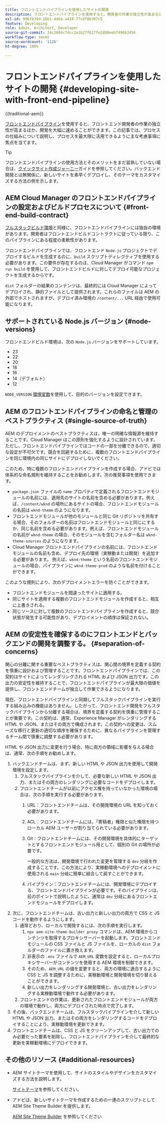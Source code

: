 ```yaml
---
title: フロントエンドパイプラインを使用したサイトの開発
description: フロントエンドパイプラインを使用すると、開発者の作業の独立性が高まるほか、開発プロセスを速めることができます。この記事では、最適なパフォーマンスと効率を確保するフロントエンドビルドプロセスに関する主な考慮事項の概要について説明します。
exl-id: 996fb39d-1bb1-4dda-a418-77cdf8b307c5
feature: Developing
role: Admin, Architect, Developer
source-git-commit: 34c2604c7dcc2a1b27f617fe2d88eeb7496b3456
workflow-type: tm+mt
source-wordcount: '1126'
ht-degree: 100%

---
```



# フロントエンドパイプラインを使用したサイトの開発 {#developing-site-with-front-end-pipeline}

{{traditional-aem}}

[フロントエンドパイプライン](/help/implementing/cloud-manager/configuring-pipelines/introduction-ci-cd-pipelines.md#front-end)を使用すると、フロントエンド開発者の作業の独立性が高まるほか、開発を大幅に速めることができます。この記事では、プロセスの仕組みについて説明し、プロセスを最大限に活用できるように主な考慮事項に焦点を当てます。

>[!TIP]
>
>フロントエンドパイプラインの使用方法とそのメリットをまだ習熟していない場合は、[クイックサイト作成ジャーニー](/help/journey-sites/quick-site/overview.md)ガイドを参照してください。バックエンド開発とは無関係に、新しいサイトを素早くデプロイし、そのテーマをカスタマイズする方法の例を示します。

## AEM Cloud Manager のフロントエンドパイプラインの設定およびビルドプロセスについて {#front-end-build-contract}

[フルスタックビルド環境](/help/implementing/cloud-manager/getting-access-to-aem-in-cloud/build-environment-details.md)と同様に、フロントエンドパイプラインには独自の環境があります。開発者はフロントエンドビルドコントラクトに従っている限り、このパイプラインにある程度の柔軟性があります。

フロントエンドパイプラインでは、フロントエンド `Node.js` プロジェクトでデプロイするビルドを生成するのに、`build` スクリプトディレクティブを使用する必要があります。この要件が存在するのは、Cloud Manager がコマンド `npm run build` を使用して、フロントエンドビルドに対してデプロイ可能なプロジェクトを生成するからです。

`dist` フォルダーの結果のコンテンツは、最終的には Cloud Manager によってデプロイされ、静的ファイルとして提供されます。これらのファイルは AEM の外部でホストされますが、デプロイ済み環境の `/content/...` URL 経由で使用可能になります。

## サポートされている Node.js バージョン {#node-versions}

フロントエンドビルド環境は、次の `Node.js` バージョンをサポートしています。

* 23
* 22
* 20
* 18
* 16
* 14（デフォルト）
* 12

`NODE_VERSION` [環境変数](/help/implementing/cloud-manager/environment-variables.md)を使用して、目的のバージョンを設定できます。

## AEM のフロントエンドパイプラインの命名と管理のベストプラクティス {#single-source-of-truth}

AEM のデプロイメントのベストプラクティスは、唯一の明確な情報源を維持することです。Cloud Manager はこの原則を強化するように設計されています。ただし、フロントエンドパイプラインではコードの一部を分離できるので、適切な設定が不可欠です。競合を回避するために、複数のフロントエンドパイプラインを同じ環境内の同じサイトにデプロイしないでください。

このため、特に複数のフロントエンドパイプラインを作成する場合、アドビでは体系的な命名規則を維持することをお勧めします。次の推奨事項を使用できます。

* `package.json` ファイルの `name` プロパティで定義されるフロントエンドモジュールの名前には、適用先のサイトの名前を含める必要があります。例えば、`/content/wknd` の場所にあるサイトの場合、フロントエンドモジュールの名前は `wknd-theme` のようになります。
* フロントエンドモジュールが他のモジュールと同じ Git リポジトリを共有する場合、そのフォルダーの名前はフロントエンドモジュールと同じにするか、同じ名前を含める必要があります。例えば、フロントエンドモジュールの名前が `wknd-theme` の場合、そのモジュールを含むフォルダー名は `wknd-theme-sources` のようになります。
* Cloud Manager フロントエンドパイプラインの名前には、フロントエンドモジュールの名前も含め、デプロイ先の環境（実稼動または開発）を追加する必要があります。 例えば、`wknd-theme` という名前のフロントエンドモジュールの場合、パイプラインに `wknd-theme-prod` のような名前を付けることができます。

このような規則により、次のデプロイメントエラーを防ぐことができます。

* フロントエンドモジュールを間違ったサイトに適用する。
* 同じサイトを適用する複数のフロントエンドモジュールを作成すると、相互に上書きされる。
* 同じソースに対して複数のフロントエンドパイプラインを作成すると、競合状態が発生する可能性があり、デプロイメントの順序は保証されない。

## AEM の安定性を確保するのにフロントエンドとバックエンドの開発を調整する。 {#separation-of-concerns}

関心の分離に関する重要なベストプラクティスは、関心間の境界を定義する契約を慎重に設計および管理することです。フロントエンドパイプラインでは、この契約はサイトによってレンダリングされる HTML および JSON 出力です。この出力の安定性を維持することで、フロントエンドパイプラインが最大限の価値を提供し、フロントエンドチームが独立して作業できるようになります。

現在、フロントエンドパイプラインと同期してフルスタックパイプラインを実行する組み込みの機能はありません。したがって、フロントエンド開発をフルスタックパイプラインから分離する場合は、境界を定義する契約を慎重に管理することが重要です。この契約は、通常、Experience Manager がレンダリングする HTML や JSON、またはその両方で構成されます。この契約への変更は、スムーズな移行と更新の適切な順序を確保するために、異なるパイプラインを管理するチーム間で慎重に調整する必要があります。

HTML や JSON 出力に変更を行う場合、特に両方の領域に影響を与える場合は、通常、次の手順をお勧めします。

1. バックエンドチームは、まず、新しい HTML や JSON 出力を使用して開発環境を設定します。
   1. フルスタックパイプラインを介して、必要な新しい HTML や JSON 出力、またはその両方のレンダリングに必要なコードをデプロイします。
   1. フロントエンドチームが以前にアクセス権を持っていなかった環境の場合は、次の手順を実行する必要があります。
      1. URL：フロントエンドチームは、その開発環境の URL を知っておく必要があります。
      1. ACL：フロントエンドチームには、「寄稿者」権限と似た権限を持つローカル AEM ユーザーが割り当てられている必要があります。
      1. Git：フロントエンドチームには、その開発環境を具体的にターゲットとするフロントエンドモジュール用として、個別の Git の場所が必要です。

         一般的な方法は、開発環境で行われた変更を管理する `dev` 分岐を作成することです。この方法により、実稼動環境へのデプロイメントに使用される `main` 分岐に簡単に結合して戻すことができます。

      1. パイプライン：フロントエンドチームには、開発環境にデプロイする、フロントエンドパイプラインが必要です。そのパイプラインは、前のポイントで説明したように、通常は `dev` 分岐にあるフロントエンドモジュールをデプロイします。
1. 次に、フロントエンドチームは、古い出力と新しい出力の両方で CSS と JS コードを動作するようにします。
   1. 通常どおり、ローカルで開発するには、次の手順を実行します。
      1. `npx aem-site-theme-builder proxy` コマンドは、AEM 環境からコンテンツを取得するプロキシサーバーを起動します。フロントエンドモジュールの CSS ファイルと JS ファイルを、ローカルの `dist` フォルダーのファイルに置き換えます。
      1. 非表示の `.env` ファイルで `AEM_URL` 変数を設定すると、ローカルプロキシサーバーがコンテンツを使用する AEM 環境を制御できます。
      1. そのため、`AEM_URL` の値を変更すると、両方の環境に適合するように CSS と JS を調整するために、実稼動環境と開発環境を切り替えることができます。
      1. 新しい出力をレンダリングする開発環境と、古い出力をレンダリングする実稼動環境で動作する必要があります。
   1. フロントエンドの作業は、更新されたフロントエンドモジュールが両方の環境で動作し、両方にデプロイされた時点で完了します。
1. その後、バックエンドチームは、フルスタックパイプラインを介して新しい HTML や JSON 出力、またはその両方をレンダリングするコードをデプロイすることにより、実稼動環境を更新できます。
1. フロントエンドチームは、CSS と JS をクリーンアップして、古い出力でのみ必要だった要素を削除し、フロントエンドパイプラインを介して最終的な更新を実稼動環境にデプロイできます。

## その他のリソース {#additional-resources}

* AEM サイトテーマを使用して、サイトのスタイルやデザインをカスタマイズする方法を説明します。

  [サイトテーマ](/help/sites-cloud/administering/site-creation/site-themes.md)を参照してください。

* アドビは、新しいサイトテーマを作成するための一連のスクリプトとして AEM Site Theme Builder を提供します。

  [AEM Site Theme Builder](https://github.com/adobe/aem-site-theme-builder) を参照してください



